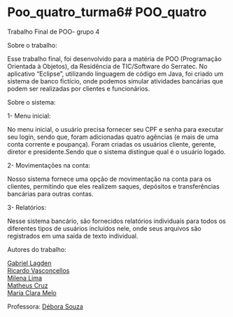 # Poo_quatro_turma6# POO_quatro
Trabalho Final de POO- grupo 4

Sobre o trabalho:

Esse trabalho final, foi desenvolvido para a matéria de POO (Programação Orientada à Objetos), da Residência de TIC/Software do Serratec.
No aplicativo “Eclipse”, utilizando linguagem de código em Java, foi criado um sistema de banco fictício, onde podemos simular atividades bancárias que podem ser realizadas por clientes e funcionários.

Sobre o sistema:

1-
Menu inicial:

No menu inicial, o usuário precisa fornecer seu CPF e senha para executar seu login, sendo que, foram adicionadas quatro agências (e mais de uma conta corrente e poupança).
Foram criadas os usuários  cliente, gerente, diretor e  presidente.Sendo que o sistema distingue qual é o usuário logado.

 2-
Movimentações na conta:

Nosso sistema fornece uma opção de movimentação na conta para os clientes, permitindo que eles realizem saques, depósitos e transferências bancárias para outras contas.

3-
Relatórios:

Nesse sistema bancário, são fornecidos relatórios individuais para todos os diferentes tipos de usuários incluídos nele, onde seus arquivos são registrados em uma saída de texto individual.

Autores do trabalho:

[Gabriel Lagden](https://github.com/GabrielNunes11)<br/>
[Ricardo Vasconcellos](https://github.com/RicardoPonte)<br/>
[Milena Lima](https://github.com/MilenaLima21)<br/>
[Matheus Cruz](https://github.com/MatheusCodeCruz)<br/>
[Maria Clara  Melo](https://github.com/MariaClaraMelo1)

Professora:
[Débora Souza](https://github.com/debysouza)<br/>
